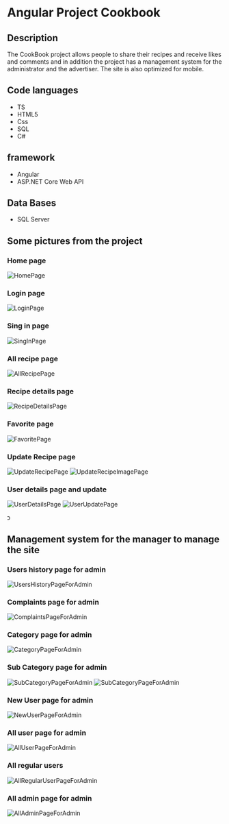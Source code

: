 
# Angular Project Cookbook


## Description
The CookBook project allows people to share their recipes and receive likes and comments and in addition the project has a management system for the administrator and the advertiser.
The site is also optimized for mobile.

## Code languages
- TS
- HTML5
- Css
- SQL
- C#

## framework
- Angular
- ASP.NET Core Web API

## Data Bases
- SQL Server

## Some pictures from the project
### Home page
![HomePage](https://github.com/tal45859/Cookbook/blob/master/Screens/HomePage.png) 

### Login page
![LoginPage](https://github.com/tal45859/Cookbook/blob/master/Screens/LoginPage.png) 

### Sing in page
![SingInPage](https://github.com/tal45859/Cookbook/blob/master/Screens/SignUp.png) 

### All recipe page
![AllRecipePage](https://github.com/tal45859/Cookbook/blob/master/Screens/RecipePage.png) 

### Recipe details page
![RecipeDetailsPage](https://github.com/tal45859/Cookbook/blob/master/Screens/RecipeDetails.png) 

### Favorite page
![FavoritePage](https://github.com/tal45859/Cookbook/blob/master/Screens/MyFavorite.png) 

### Update Recipe page
![UpdateRecipePage](https://github.com/tal45859/Cookbook/blob/master/Screens/UpdateRecipe.png) 
![UpdateRecipeImagePage](https://github.com/tal45859/Cookbook/blob/master/Screens/UpdateImage.png) 

### User details page and update
![UserDetailsPage](https://github.com/tal45859/Cookbook/blob/master/Screens/UserDetails.png) 
![UserUpdatePage](https://github.com/tal45859/Cookbook/blob/master/Screens/UpdateUser.png) 

כ



## Management system for the manager to manage the site


### Users history page for admin
![UsersHistoryPageForAdmin](https://github.com/tal45859/Cookbook/blob/master/Screens/LoginH.png) 

### Complaints page for admin
![ComplaintsPageForAdmin](https://github.com/tal45859/Cookbook/blob/master/Screens/RepoPage.png) 

### Category page for admin
![CategoryPageForAdmin](https://github.com/tal45859/Cookbook/blob/master/Screens/CatygoyPage.png) 

### Sub Category page for admin
![SubCategoryPageForAdmin](https://github.com/tal45859/Cookbook/blob/master/Screens/SubCategoy1.png) 
![SubCategoryPageForAdmin](https://github.com/tal45859/Cookbook/blob/master/Screens/SubCategoy2.png) 

### New User page for admin
![NewUserPageForAdmin](https://github.com/tal45859/Cookbook/blob/master/Screens/NewUsers.png) 

### All user page for admin
![AllUserPageForAdmin](https://github.com/tal45859/Cookbook/blob/master/Screens/AllUsers.png) 

### All regular users
![AllRegularUserPageForAdmin](https://github.com/tal45859/Cookbook/blob/master/Screens/AllRegUser.png) 

### All admin page for admin
![AllAdminPageForAdmin](https://github.com/tal45859/Cookbook/blob/master/Screens/AllAdmin.png) 





